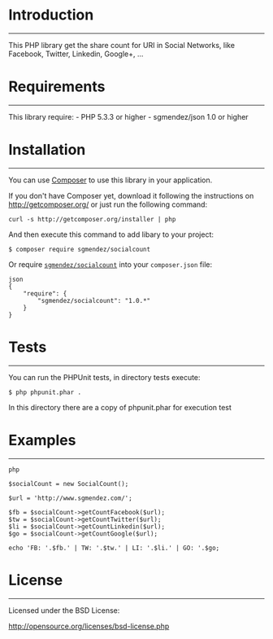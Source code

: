 # Introduction
--------------

This PHP library get the share count for URI in Social Networks, like 
Facebook, Twitter, Linkedin, Google+, ...

# Requirements
--------------

This library require:
    - PHP 5.3.3 or higher
    - sgmendez/json 1.0 or higher

# Installation
--------------

You can use [Composer](https://getcomposer.org) to use this library in 
your application.

If you don't have Composer yet, download it following the instructions on
http://getcomposer.org/ or just run the following command:

```
curl -s http://getcomposer.org/installer | php
```
And then execute this command to add libary to your project:

```
$ composer require sgmendez/socialcount
```
Or require [`sgmendez/socialcount`](http://)
into your `composer.json` file:


``` 
json
{
    "require": {
        "sgmendez/socialcount": "1.0.*"
    }
}
```

# Tests
-------
You can run the PHPUnit tests, in directory tests execute:

    $ php phpunit.phar .

In this directory there are a copy of phpunit.phar for execution test

# Examples
----------

``` 
php

$socialCount = new SocialCount();

$url = 'http://www.sgmendez.com/';

$fb = $socialCount->getCountFacebook($url);
$tw = $socialCount->getCountTwitter($url);
$li = $socialCount->getCountLinkedin($url);
$go = $socialCount->getCountGoogle($url);

echo 'FB: '.$fb.' | TW: '.$tw.' | LI: '.$li.' | GO: '.$go;
```

# License
---------
Licensed under the BSD License:

   http://opensource.org/licenses/bsd-license.php

